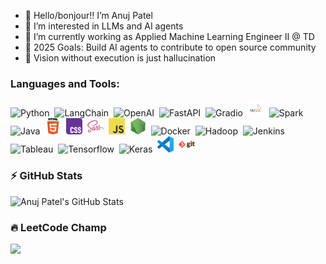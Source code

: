 - 👋 Hello/bonjour!! I’m Anuj Patel
- 👀 I’m interested in LLMs and AI agents
- 🌱 I’m currently working as Applied Machine Learning Engineer II @ TD
- 🥅 2025 Goals: Build AI agents to contribute to open source community
- :dart: Vision without execution is just hallucination

### Languages and Tools:
<div>
  <img alt="Python" width="26px" src="https://cdn3.iconfinder.com/data/icons/logos-and-brands-adobe/512/267_Python-512.png"/>&nbsp;
  <img alt="LangChain" width="35px"  src="https://devblogs.microsoft.com/azure-sql/wp-content/uploads/sites/56/2024/02/langchain.png"/>&nbsp;
  <img alt="OpenAI" width="26px" src="https://static.vecteezy.com/system/resources/previews/022/227/364/non_2x/openai-chatgpt-logo-icon-free-png.png"/>&nbsp;
  <img alt="FastAPI" width="26px" src="https://encrypted-tbn0.gstatic.com/images?q=tbn:ANd9GcQn_3MFhCzXcwI3GWIDTsWJg2HXDTG7TwGovA&s"/>&nbsp;
  <img alt="Gradio" width="26px" src="https://miro.medium.com/v2/resize:fit:400/1*JBq9FWzQs_uQtjpu8CpziQ.jpeg"/>&nbsp;
  <img alt="MySQL" width="26px" src="https://raw.githubusercontent.com/github/explore/80688e429a7d4ef2fca1e82350fe8e3517d3494d/topics/mysql/mysql.png"/>&nbsp;
  <img alt="Spark" width="26px" src="https://upload.wikimedia.org/wikipedia/commons/thumb/f/f3/Apache_Spark_logo.svg/800px-Apache_Spark_logo.svg.png"/>&nbsp;
  <img alt="Java" width="26px" src="https://i.stack.imgur.com/Lqh07.png"/>&nbsp;
  <img alt="HTML5" width="26px" src="https://raw.githubusercontent.com/github/explore/80688e429a7d4ef2fca1e82350fe8e3517d3494d/topics/html/html.png"/>&nbsp;
  <img alt="CSS3" width="26px" src="https://raw.githubusercontent.com/github/explore/80688e429a7d4ef2fca1e82350fe8e3517d3494d/topics/css/css.png"/>&nbsp;
  <img alt="Sass" width="26px" src="https://raw.githubusercontent.com/github/explore/80688e429a7d4ef2fca1e82350fe8e3517d3494d/topics/sass/sass.png"/>&nbsp;
  <img alt="JavaScript" width="26px" src="https://raw.githubusercontent.com/github/explore/80688e429a7d4ef2fca1e82350fe8e3517d3494d/topics/javascript/javascript.png"/>&nbsp;
  <img alt="Node.js" width="26px" src="https://raw.githubusercontent.com/github/explore/80688e429a7d4ef2fca1e82350fe8e3517d3494d/topics/nodejs/nodejs.png"/>&nbsp;
  <img alt="Docker" width="26px" src="https://img.icons8.com/?size=100&id=22813&format=png&color=000000"/>&nbsp;
  <img alt="Hadoop" width="26px" src="https://d1yjjnpx0p53s8.cloudfront.net/styles/logo-thumbnail/s3/022013/hadoop.png"/>&nbsp;
  <img alt="Jenkins" width="26px" src="https://www.jenkins.io/images/logos/jenkins/256.png"/>&nbsp;
  <img alt="Tableau" width="26px" src="https://img.icons8.com/?size=100&id=9Kvi1p1F0tUo&format=png&color=000000"/>&nbsp;
  <img alt="Tensorflow" width="26px" src="https://upload.wikimedia.org/wikipedia/commons/thumb/2/2d/Tensorflow_logo.svg/1200px-Tensorflow_logo.svg.png"/>&nbsp;
  <img alt="Keras" width="26px" src="https://upload.wikimedia.org/wikipedia/commons/thumb/a/ae/Keras_logo.svg/1200px-Keras_logo.svg.png"/>&nbsp;
  <img alt="Visual Studio Code" width="26px" src="https://raw.githubusercontent.com/github/explore/80688e429a7d4ef2fca1e82350fe8e3517d3494d/topics/visual-studio-code/visual-studio-code.png"/>&nbsp;
  <img alt="Git" width="26px" src="https://raw.githubusercontent.com/github/explore/80688e429a7d4ef2fca1e82350fe8e3517d3494d/topics/git/git.png"/>&nbsp;
</div>

### :zap: GitHub Stats
<img align="left" alt="Anuj Patel's GitHub Stats" src="https://github-readme-stats.vercel.app/api?username=anujpatel96&show_icons=true&hide_border=true" />
<br clear="left" />

### :fire: LeetCode Champ <br>
<img align="left" src="https://i.ibb.co/gZGKx1FW/image.png" />

